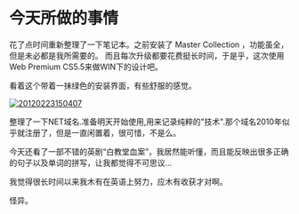 # 今天所做的事情

花了点时间重新整理了一下笔记本。之前安装了 Master Collection ，功能虽全，但是未必都是我所需要的。 而且每次升级都要花费挺长时间，于是乎，这次使用Web Premium CS5.5来做WIN下的设计吧。 

<!-- more -->

看着这个带着一抹绿色的安装界面，有些舒服的感觉。 

[![20120223150407](https://attachment.soulteary.com/2012/02/24/20120223150407.jpg "20120223150407")](https://attachment.soulteary.com/2012/02/24/20120223150407.jpg) 

整理了一下NET域名.准备明天开始使用,用来记录纯粹的"技术".那个域名2010年似乎就注册了，但是一直闲置着，很可惜，不是么。 

今天还看了一部不错的英剧“白教堂血案”，我居然能听懂，而且能反映出很多正确的句子以及单词的拼写，让我都觉得不可思议... 

我觉得很长时间以来我木有在英语上努力，应木有收获才对啊。 

怪异。

